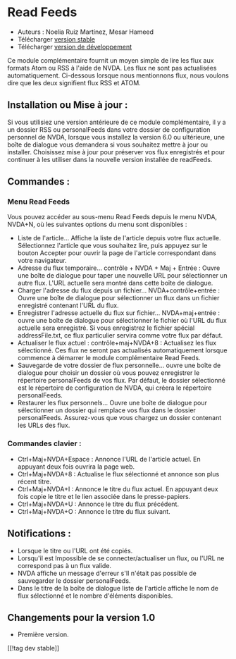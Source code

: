 # Read Feeds #

* Auteurs : Noelia Ruiz Martínez, Mesar Hameed
* Télécharger [version stable][2]
* Télécharger [version de développement][1]

Ce module complémentaire fournit un moyen simple de lire les flux aux
formats Atom ou RSS à l'aide de NVDA. Les flux ne sont pas actualisées
automatiquement.  Ci-dessous lorsque nous mentionnons flux, nous voulons
dire que les deux signifient flux RSS et ATOM.

## Installation ou Mise à jour : ##

Si vous utilisiez une version antérieure de ce module complémentaire, il y a
un dossier RSS ou personalFeeds dans votre dossier de configuration
personnel de NVDA, lorsque vous installez la version 6.0 ou ultérieure, une
boîte de dialogue vous demandera si vous souhaitez mettre à jour ou
installer.  Choisissez mise à jour pour préserver vos flux enregistrés et
pour continuer à les utiliser dans la nouvelle version installée de
readFeeds.

## Commandes : ##

### Menu Read Feeds ###

Vous pouvez accéder au sous-menu Read Feeds depuis le menu NVDA, NVDA+N, où
les suivantes  options du menu sont disponibles :

*	 Liste de l'article... Affiche la liste de l'article depuis votre flux
   actuelle. Sélectionnez l'article que vous souhaitez lire, puis appuyez
   sur le bouton Accepter pour ouvrir la page de l'article correspondant
   dans votre navigateur.
*	 Adresse du flux temporaire... contrôle + NVDA + Maj + Entrée : Ouvre une
   boîte de dialogue pour taper une nouvelle URL pour sélectionner un autre
   flux. L'URL actuelle sera montré dans cette boîte de dialogue.
*	 Charger l'adresse du flux depuis un fichier... NVDA+contrôle+entrée :
   Ouvre une boîte de dialogue pour sélectionner un flux dans un fichier
   enregistré contenant l'URL du flux.
*	 Enregistrer l'adresse actuelle du flux sur fichier... NVDA+maj+entrée :
   ouvre une boîte de dialogue pour sélectionner le fichier où l'URL du flux
   actuelle sera enregistré.  Si vous enregistrez le fichier spécial
   addressFile.txt, ce flux particulier servira comme votre flux par défaut.
*	 Actualiser le flux actuel : contrôle+maj+NVDA+8 : Actualisez les flux
   sélectionné. Ces flux ne seront pas actualisés automatiquement lorsque
   commence à démarrer le module complémentaire Read Feeds.
*	 Sauvegarde de votre dossier de flux personnelle... ouvre une boîte de
   dialogue pour choisir un dossier où vous pouvez enregistrer le répertoire
   personalFeeds de vos flux. Par défaut, le dossier sélectionné est le
   répertoire de configuration de NVDA, qui créera le répertoire
   personalFeeds.
*	 Restaurer les flux personnels... Ouvre une boîte de dialogue pour
   sélectionner un dossier qui remplace vos flux dans le dossier
   personalFeeds. Assurez-vous que vous chargez un dossier contenant les
   URLs des flux.

### Commandes clavier : ###

*	 Ctrl+Maj+NVDA+Espace : Annonce l'URL de l'article actuel. En appuyant
   deux fois ouvrira la page web.
*	 Ctrl+Maj+NVDA+8 : Actualise le flux sélectionné et annonce son plus
   récent titre.
*	 Ctrl+Maj+NVDA+I : Annonce le titre du flux actuel. En appuyant deux fois
   copie le titre et le lien associée dans le presse-papiers.
*	 Ctrl+Maj+NVDA+U : Annonce le titre du flux précédent.
*	 Ctrl+Maj+NVDA+O : Annonce le titre du flux suivant.

## Notifications : ##

*	 Lorsque le titre ou l'URL ont été copiés.
*	 Lorsqu'il est Impossible de se connecter/actualiser un flux, ou l'URL ne
   correspond pas à un flux valide.
*	 NVDA affiche un message d'erreur s'Il n'était pas possible de sauvegarder
   le dossier personalFeeds.
*	 Dans le titre de la boîte de dialogue liste de l'article affiche le nom
   de flux sélectionné et le nombre d'éléments disponibles.

## Changements pour la version 1.0 ##
*	 Première version.

[[!tag dev stable]]

[1]: http://addons.nvda-project.org/files/get.php?file=rf-dev

[2]: http://addons.nvda-project.org/files/get.php?file=rf

